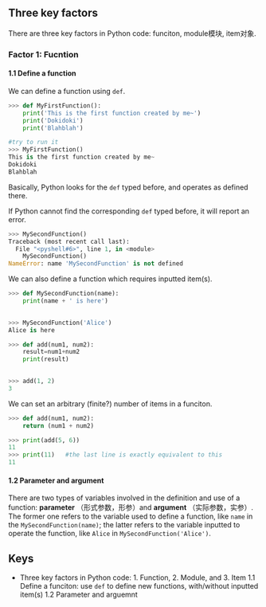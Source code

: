 ## Three key factors
There are three key factors in Python code: funciton, module模块, item对象.

### Factor 1: Fucntion
#### 1.1 Define a function
We can define a function using `def`.
```Python
>>> def MyFirstFunction():
	print('This is the first function created by me~')
	print('Dokidoki')
	print('Blahblah')

#try to run it	
>>> MyFirstFunction()
This is the first function created by me~
Dokidoki
Blahblah
```
Basically, Python looks for the `def` typed before, and operates as defined there.

If Python cannot find the corresponding `def` typed before, it will report an error.
```Python
>>> MySecondFunction()
Traceback (most recent call last):
  File "<pyshell#6>", line 1, in <module>
    MySecondFunction()
NameError: name 'MySecondFunction' is not defined
```
We can also define a function which requires inputted item(s).
```Python
>>> def MySecondFunction(name):
	print(name + ' is here')

	
>>> MySecondFunction('Alice')
Alice is here
```
```Python
>>> def add(num1, num2):
	result=num1+num2
	print(result)

	
>>> add(1, 2)
3
``` 
We can set an arbitrary (finite?) number of items in a funciton.

```Python
>>> def add(num1, num2):
	return (num1 + num2)

>>> print(add(5, 6))
11
>>> print(11)   #the last line is exactly equivalent to this
11
```

#### 1.2 Parameter and argument
There are two types of variables involved in the definition and use of a function: __parameter__ （形式参数，形参）and __argument__ （实际参数，实参）.
The former one refers to the variable used to define a function, like `name` in the `MySecondFunction(name)`; the latter refers to the variable inputted to operate the function, like `Alice` in `MySecondFunction('Alice')`.


## Keys
- Three key factors in Python code: 1. Function, 2. Module, and 3. Item
   1.1 Define a funciton: use `def` to define new functions, with/without inputted item(s)
   1.2 Parameter and arguemnt
  
